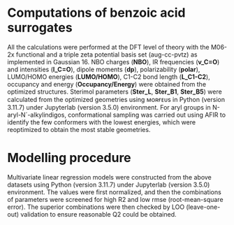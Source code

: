 # Computations of benzoic acid surrogates 
All the calculations were performed at the DFT level of theory with the M06-2x functional and a triple zeta potential basis set (aug-cc-pvtz) as implemented in Gaussian 16.  NBO charges (**NBO**), IR frequencies (**v_C=O**) and intensities (**I_C=O**), dipole moments (**dp**), polarizability (**polar**), LUMO/HOMO energies (**LUMO/HOMO**), C1-C2 bond length (**L_C1-C2**), occupancy and energy (**Occupancy/Energy**) were obtained from the optimized structures.  Sterimol parameters (**Ster_L**, **Ster_B1**, **Ster_B5**) were calculated from the optimized geometries using ᴍᴏʀғᴇᴜs in Python (version 3.11.7) under Jupyterlab (version 3.5.0) environment.  For aryl groups in N-aryl-N´-alkylindigos, conformational sampling was carried out using AFIR to identify the few conformers with the lowest energies, which were reoptimized to obtain the most stable geometries.
# Modelling procedure
Multivariate linear regression models were constructed from the above datasets using Python (version 3.11.7) under Jupyterlab (version 3.5.0) environment.  The values were first normalized, and then the combinations of parameters were screened for high R2 and low rmse (root-mean-square error).  The superior combinations were then checked by LOO (leave-one-out) validation to ensure reasonable Q2 could be obtained.
